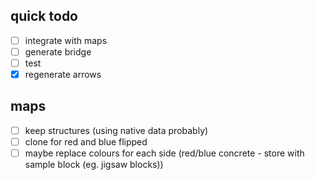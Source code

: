## quick todo

- [ ] integrate with maps
- [ ] generate bridge
- [ ] test
- [x] regenerate arrows

## maps

- [ ] keep structures (using native data probably)
- [ ] clone for red and blue flipped
- [ ] maybe replace colours for each side (red/blue concrete - store with sample block (eg. jigsaw blocks))